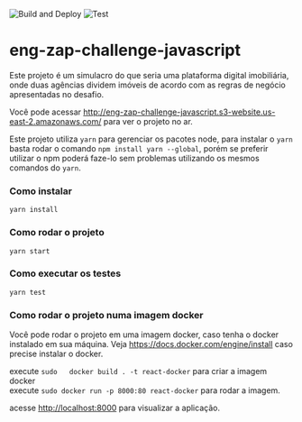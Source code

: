 ![Build and Deploy](https://github.com/thiagoborba/eng-zap-challenge-javascript/actions/workflows/aws.yml/badge.svg)
![Test](https://github.com/thiagoborba/eng-zap-challenge-javascript/actions/workflows/test.yml/badge.svg)

# eng-zap-challenge-javascript

Este projeto é um simulacro do que seria uma plataforma digital imobiliária, onde duas agências dividem imóveis de acordo com as regras de negócio apresentadas no desafio.

Você pode acessar <http://eng-zap-challenge-javascript.s3-website.us-east-2.amazonaws.com/> para ver o projeto no ar.

Este projeto utiliza `yarn` para gerenciar os pacotes node, para instalar o `yarn` basta rodar o comando `npm install yarn --global`, porém se preferir utilizar o npm poderá faze-lo sem problemas utilizando os mesmos comandos do `yarn`.

### Como instalar

`yarn install`

### Como rodar o projeto

`yarn start`

### Como executar os testes

`yarn test`

### Como rodar o projeto numa imagem docker

Você pode rodar o projeto em uma imagem docker, caso tenha o docker instalado em sua máquina. Veja <https://docs.docker.com/engine/install> caso precise instalar o docker.

execute `sudo	docker build . -t react-docker` para criar a imagem docker <br />
execute `sudo docker run -p 8000:80 react-docker` para rodar a imagem.

acesse <http://localhost:8000> para visualizar a aplicação.
